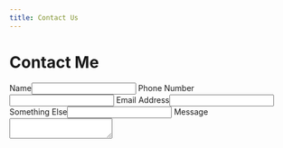 ```yaml
---
title: Contact Us
---
```


# Contact Me

<ardi-form>
<label>Name<input></label>
<label>Phone Number<input type="tel" data-mask="(###) ###-####"></label>
<label>Email Address<input type="email"></label>
<label>Something Else<input></label>
<label class="wide">Message<textarea></textarea></label>
</ardi-form>

<script src="//unpkg.com/ardi/components/easyform.js" type="module"></script>
